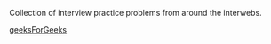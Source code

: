 Collection of interview practice problems from around the interwebs.

[geeksForGeeks](http://www.geeksforgeeks.org)
